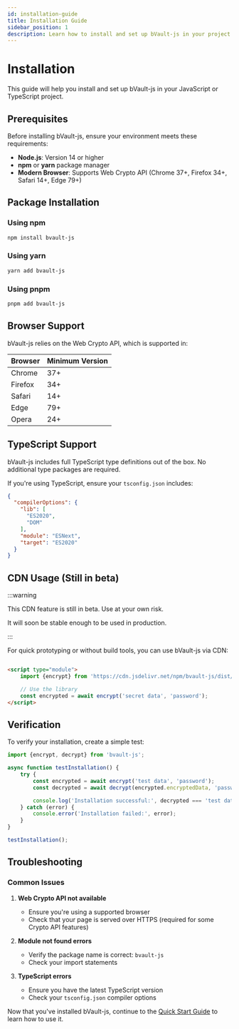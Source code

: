 ```yaml
---
id: installation-guide
title: Installation Guide
sidebar_position: 1
description: Learn how to install and set up bVault-js in your project
---
```


# Installation

This guide will help you install and set up bVault-js in your JavaScript or TypeScript project.

## Prerequisites

Before installing bVault-js, ensure your environment meets these requirements:

- **Node.js**: Version 14 or higher
- **npm** or **yarn** package manager
- **Modern Browser**: Supports Web Crypto API (Chrome 37+, Firefox 34+, Safari 14+, Edge 79+)

## Package Installation

### Using npm

```bash
npm install bvault-js
```

### Using yarn

```bash
yarn add bvault-js
```

### Using pnpm

```bash
pnpm add bvault-js
```

## Browser Support

bVault-js relies on the Web Crypto API, which is supported in:

| Browser | Minimum Version |
|---------|-----------------|
| Chrome  | 37+             |
| Firefox | 34+             |
| Safari  | 14+             |
| Edge    | 79+             |
| Opera   | 24+             |

## TypeScript Support

bVault-js includes full TypeScript type definitions out of the box. No additional type packages are required.

If you're using TypeScript, ensure your `tsconfig.json` includes:

```json
{
  "compilerOptions": {
    "lib": [
      "ES2020",
      "DOM"
    ],
    "module": "ESNext",
    "target": "ES2020"
  }
}
```

## CDN Usage (Still in beta)

:::warning

This CDN feature is still in beta. Use at your own risk.

It will soon be stable enough to be used in production.

:::

For quick prototyping or without build tools, you can use bVault-js via CDN:

```html

<script type="module">
    import {encrypt} from 'https://cdn.jsdelivr.net/npm/bvault-js/dist/bvault.min.js';

    // Use the library
    const encrypted = await encrypt('secret data', 'password');
</script>
```

## Verification

To verify your installation, create a simple test:

```javascript
import {encrypt, decrypt} from 'bvault-js';

async function testInstallation() {
    try {
        const encrypted = await encrypt('test data', 'password');
        const decrypted = await decrypt(encrypted.encryptedData, 'password', encrypted.iv, encrypted.salt);

        console.log('Installation successful:', decrypted === 'test data');
    } catch (error) {
        console.error('Installation failed:', error);
    }
}

testInstallation();
```

## Troubleshooting

### Common Issues

1. **Web Crypto API not available**
    - Ensure you're using a supported browser
    - Check that your page is served over HTTPS (required for some Crypto API features)

2. **Module not found errors**
    - Verify the package name is correct: `bvault-js`
    - Check your import statements

3. **TypeScript errors**
    - Ensure you have the latest TypeScript version
    - Check your `tsconfig.json` compiler options

Now that you've installed bVault-js, continue to the [Quick Start Guide](./quick-start.md) to learn how to use it.
